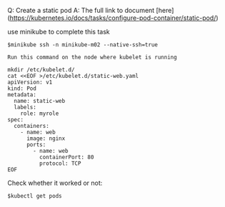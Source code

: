 Q: Create a static pod
A: The full link to document [here] (https://kubernetes.io/docs/tasks/configure-pod-container/static-pod/)

use minikube to complete this task

```shell
$minikube ssh -n minikube-m02 --native-ssh=true
```

`Run this command on the node where kubelet is running`

```shell
mkdir /etc/kubelet.d/
cat <<EOF >/etc/kubelet.d/static-web.yaml
apiVersion: v1
kind: Pod
metadata:
  name: static-web
  labels:
    role: myrole
spec:
  containers:
    - name: web
      image: nginx
      ports:
        - name: web
          containerPort: 80
          protocol: TCP
EOF
```

Check whether it worked or not:

```shell
$kubectl get pods
```

